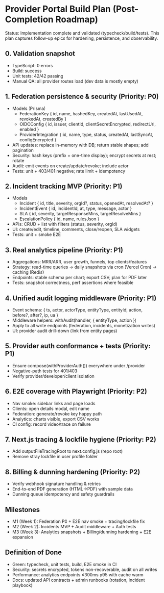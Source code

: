 # Provider Portal Build Plan (Post-Completion Roadmap)

Status: Implementation complete and validated (typecheck/build/tests). This plan captures follow-up epics for hardening, persistence, and observability.

## 0. Validation snapshot
- TypeScript: 0 errors
- Build: success
- Unit tests: 42/42 passing
- Manual QA: all provider routes load (dev data is mostly empty)

## 1. Federation persistence & security (Priority: P0)
- Models (Prisma)
  - FederationKey { id, name, hashedKey, createdAt, lastUsedAt, revokedAt, createdBy }
  - OIDCConfig { id, issuer, clientId, clientSecretEncrypted, redirectUri, enabled }
  - ProviderIntegration { id, name, type, status, createdAt, lastSyncAt, configEncrypted }
- API updates: replace in-memory with DB; return stable shapes; add pagination
- Security: hash keys (prefix + one-time display); encrypt secrets at rest; rotate
- Audit: emit events on create/update/revoke; include actor
- Tests: unit + 403/401 negative; rate limit + idempotency

## 2. Incident tracking MVP (Priority: P1)
- Models
  - Incident { id, title, severity, orgId?, status, openedAt, resolvedAt? }
  - IncidentEvent { id, incidentId, at, type, message, actor }
  - SLA { id, severity, targetResponseMins, targetResolveMins }
  - EscalationPolicy { id, name, rulesJson }
- APIs: CRUD + list with filters (status, severity, orgId)
- UI: create/edit, timeline, comments, close/reopen, SLA widgets
- Tests: unit + smoke E2E

## 3. Real analytics pipeline (Priority: P1)
- Aggregations: MRR/ARR, user growth, funnels, top clients/features
- Strategy: read-time queries → daily snapshots via cron (Vercel Cron) → caching (Redis)
- Endpoints: stable schema per chart; export CSV; plan for PDF later
- Tests: snapshot correctness, perf assertions where feasible

## 4. Unified audit logging middleware (Priority: P1)
- Event schema: { ts, actor, actorType, entityType, entityId, action, before?, after?, ip, ua }
- Middleware helpers: withAudit(handler, { entityType, action })
- Apply to all write endpoints (federation, incidents, monetization writes)
- UI: provider audit drill-down (link from entity pages)

## 5. Provider auth conformance + tests (Priority: P1)
- Ensure compose(withProviderAuth()) everywhere under /provider
- Negative-path tests for 401/403
- Verify provider/developer/client isolation

## 6. E2E coverage with Playwright (Priority: P2)
- Nav smoke: sidebar links and page loads
- Clients: open details modal, edit name
- Federation: generate/revoke key happy path
- Analytics: charts visible, export CSV works
- CI config: record video/trace on failure

## 7. Next.js tracing & lockfile hygiene (Priority: P2)
- Add outputFileTracingRoot to next.config.js (repo root)
- Remove stray lockfile in user profile folder

## 8. Billing & dunning hardening (Priority: P2)
- Verify webhook signature handling & retries
- End-to-end PDF generation (HTML→PDF) with sample data
- Dunning queue idempotency and safety guardrails

## Milestones
- M1 (Week 1): Federation P0 + E2E nav smoke + tracing/lockfile fix
- M2 (Week 2): Incidents MVP + Audit middleware + Auth tests
- M3 (Week 3): Analytics snapshots + Billing/dunning hardening + E2E expansion

## Definition of Done
- Green: typecheck, unit tests, build, E2E smoke in CI
- Security: secrets encrypted, tokens non-recoverable, audit on all writes
- Performance: analytics endpoints ≤300ms p95 with cache warm
- Docs: updated API contracts + admin runbooks (rotation, incident playbook)

